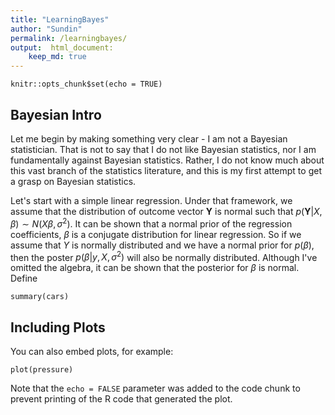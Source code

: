 ```yaml
---
title: "LearningBayes"
author: "Sundin"
permalink: /learningbayes/
output:  html_document:
    keep_md: true
---
```


```{r setup, include=FALSE}
knitr::opts_chunk$set(echo = TRUE)
```

## Bayesian Intro

Let me begin by making something very clear - I am not a Bayesian statistician. That is not to say that I do not like Bayesian statistics, nor I am fundamentally against Bayesian statistics. Rather, I do not know much about this vast branch of the statistics literature, and this is my first attempt to get a grasp on Bayesian statistics. 

Let's start with a simple linear regression. Under that framework, we assume that the distribution of outcome vector $\boldsymbol{Y}$ is normal such that $p(\boldsymbol{Y}|X,\beta) \sim N(X\beta, \sigma^2)$. It can be shown that a normal prior of the regression coefficients, $\beta$ is a conjugate distribution for linear regression. So if we assume that $Y$ is normally distributed and we have a normal prior for $p(\beta)$, then the poster $p(\beta | y,X,\sigma^2)$ will also be normally distributed. Although I've omitted the algebra, it can be shown that the posterior for $\beta$ is normal. Define 


```{r cars}
summary(cars)
```

## Including Plots

You can also embed plots, for example:

```{r pressure, echo=FALSE}
plot(pressure)
```

Note that the `echo = FALSE` parameter was added to the code chunk to prevent printing of the R code that generated the plot.
